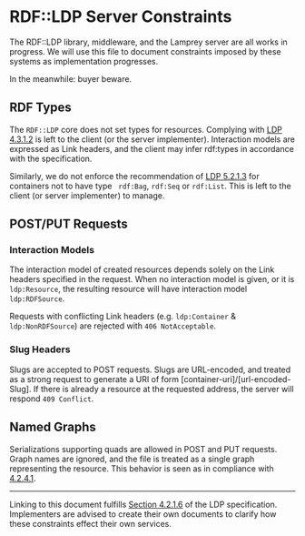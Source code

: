 RDF::LDP Server Constraints
===========================

The RDF::LDP library, middleware, and the Lamprey server are all works in progress. We will use this file to document constraints imposed by these systems as implementation progresses.

In the meanwhile: buyer beware.

RDF Types
---------

The `RDF::LDP` core does not set types for resources. Complying with [LDP 4.3.1.2](http://www.w3.org/TR/ldp/#h-ldprs-gen-atleast1rdftype) is left to the client (or the server implementer). Interaction models are expressed as Link headers, and the client may infer rdf:types in accordance with the specification.

Similarly, we do not enforce the recommendation of [LDP 5.2.1.3](http://www.w3.org/TR/ldp/#h-ldpc-nordfcontainertypes) for containers not to have type ` rdf:Bag`, `rdf:Seq` or `rdf:List`. This is left to the client (or server implementer) to manage.

POST/PUT Requests
------------------

### Interaction Models

The interaction model of created resources depends solely on the Link headers specified in the request. When no interaction model is given, or it is `ldp:Resource`, the resulting resource will have interaction model `ldp:RDFSource`.

Requests with conflicting Link headers (e.g. `ldp:Container` & `ldp:NonRDFSource`) are rejected with `406 NotAcceptable`.

### Slug Headers

Slugs are accepted to POST requests. Slugs are URL-encoded, and treated as a strong request to generate a URI of form [container-uri]/[url-encoded-Slug]. If there is already a resource at the requested address, the server will respond `409 Conflict`.

Named Graphs
-------------

Serializations supporting quads are allowed in POST and PUT requests. Graph names are ignored, and the file is treated as a single graph representing the resource. This behavior is seen as in compliance with [4.2.4.1](http://www.w3.org/TR/ldp/#h-ldpr-put-replaceall).

----

Linking to this document fulfills [Section 4.2.1.6](http://www.w3.org/TR/ldp#h-ldpr-gen-pubclireqs) of the LDP specification. Implementers are advised to create their own documents to clarify how these constraints effect their own services.
